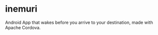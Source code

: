# inemuri

Android App that wakes before you arrive to your destination, made with Apache Cordova.

